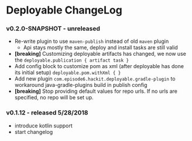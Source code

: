 # Deployable ChangeLog

### v0.2.0-SNAPSHOT - unreleased
- Re-write plugin to use `maven-publish` instead of old `maven` plugin
    - Api stays mostly the same, deploy and install tasks are still valid
- **[breaking]** Customizing deployable artifacts has changed, we now use the `deployable.publication { artifact task }`
- Add config block to customize pom as xml (after deployable has done its initial setup) `deployable.pom.withXml { }`
- Add new plugin `com.episode6.hackit.deployable.gradle-plugin` to workaround java-gradle-plugins build in publish config
- **[breaking]** Stop providing default values for repo urls. If no urls are specified, no repo will be set up.


### v0.1.12 - released 5/28/2018
- introduce kotlin support
- start changelog
